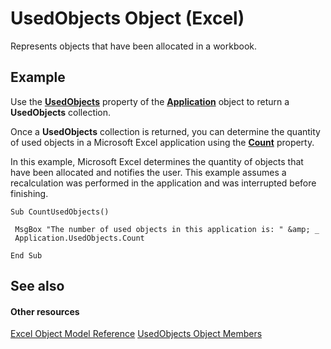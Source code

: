 
# UsedObjects Object (Excel)

Represents objects that have been allocated in a workbook.


## Example

Use the  **[UsedObjects](bf214478-990b-35c8-1e23-a9d1732e7ef3.md)** property of the **[Application](19b73597-5cf9-4f56-8227-b5211f657f6f.md)** object to return a **UsedObjects** collection.

Once a  **UsedObjects** collection is returned, you can determine the quantity of used objects in a Microsoft Excel application using the **[Count](f40380a8-602c-3d4b-b288-c791a4b9c35b.md)** property.



In this example, Microsoft Excel determines the quantity of objects that have been allocated and notifies the user. This example assumes a recalculation was performed in the application and was interrupted before finishing.






```
Sub CountUsedObjects() 
 
 MsgBox "The number of used objects in this application is: " &amp; _ 
 Application.UsedObjects.Count 
 
End Sub
```


## See also


#### Other resources


[Excel Object Model Reference](http://msdn.microsoft.com/library/11ea8598-8a20-92d5-f98b-0da04263bf2c%28Office.15%29.aspx)
[UsedObjects Object Members](443e79ce-f08f-1beb-4254-fa0bb82121ed.md)
